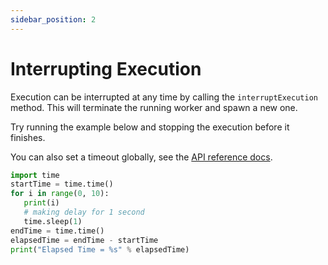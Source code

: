 ```yaml
---
sidebar_position: 2
---
```


# Interrupting Execution

Execution can be interrupted at any time by calling the `interruptExecution` method. This will terminate the running worker and spawn a new one.

Try running the example below and stopping the execution before it finishes.

You can also set a timeout globally, see the [API reference docs](../introduction/api-reference).

```python
import time
startTime = time.time()
for i in range(0, 10):
   print(i)
   # making delay for 1 second
   time.sleep(1)
endTime = time.time()
elapsedTime = endTime - startTime
print("Elapsed Time = %s" % elapsedTime)
```
